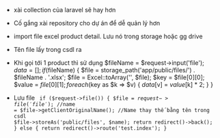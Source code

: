 - xài collection của laravel sẽ hay hơn
- Cố gắng xài repository cho dự án để dễ quản lý hơn
- import file excel product detail. Lưu nó trong storage hoặc gg drive
- Tên file lấy trong csdl ra
- Khi gọi tới 1 product thì sử dụng
        $fileName = $request->input('file');
        $data = [];
        if ($fileName) {
            $file = storage_path('app/public/files/') . $fileName . '.xlsx';
            $file = Excel::toArray('', $file);
            $key = $file[0][0];
            $value = $file[0][1];
            foreach ($key as $k => $v) {
                $data[$v] = $value[$k] * 2;
            }
        }
        
        
- Lưu file
        <code>
        if ($request->file()) {
            $file = $request->file('file');
            //$name = $file->getClientOriginalName();
            //Name thay thế bằng tên trong csdl
            $file->storeAs('public/files', $name);
            return redirect()->back();
        } else {
            return redirect()->route('test.index');
        }
    </code>
